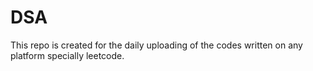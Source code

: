 # DSA
This repo is created for the daily uploading of the codes written on any platform specially leetcode.    

